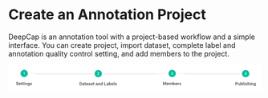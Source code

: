# Create an Annotation Project

DeepCap is an annotation tool with a project-based workflow and a simple interface. You can create project, import dataset, complete label and annotation quality control setting, and add members to the project.

![](<../../.gitbook/assets/image (118).png>)
